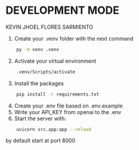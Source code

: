 # DEVELOPMENT MODE
KEVIN JHOEL FLORES SARMIENTO

1. Create your .venv folder with the next command
```cmd
    py -m venv .venv
```
2. Activate your virtual environment
```bash
    .venv/Scripts/activate
```
3. Install the packages
```bash
    pip install -r requirements.txt
```
4. Create your .env file based on .env.example
5. Write your API_KEY from openai to the .env
6. Start the server with:
```bash
    uvicorn src.app:app --reload
```
by default start at port 8000